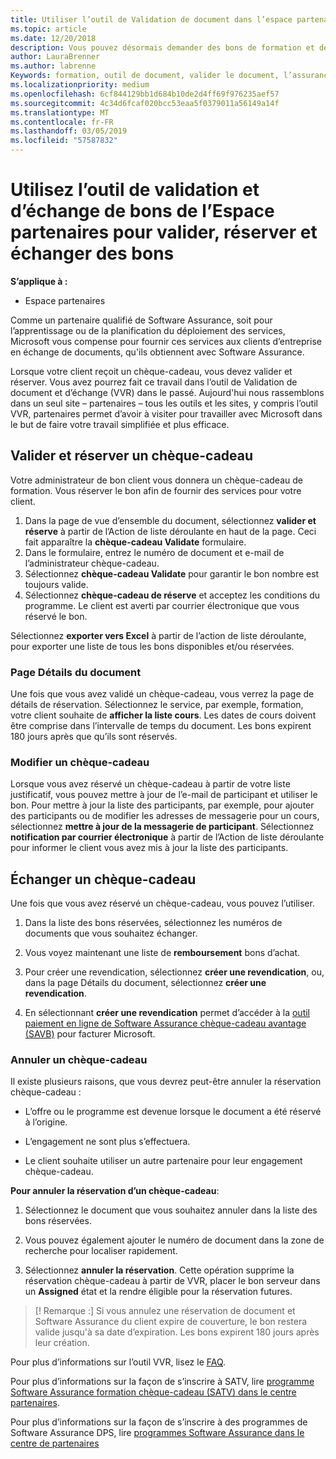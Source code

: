 ```yaml
---
title: Utiliser l’outil de Validation de document dans l’espace partenaires pour les bons de formation et les autres | Partenaires
ms.topic: article
ms.date: 12/20/2018
description: Vous pouvez désormais demander des bons de formation et des programmes d’assurance de logiciels des partenaires
author: LauraBrenner
ms.author: labrenne
Keywords: formation, outil de document, valider le document, l’assurance logiciel des revendications, DPS, SATV
ms.localizationpriority: medium
ms.openlocfilehash: 6cf844129bb1d684b10de2d4ff69f976235aef57
ms.sourcegitcommit: 4c34d6fcaf020bcc53eaa5f0379011a56149a14f
ms.translationtype: MT
ms.contentlocale: fr-FR
ms.lasthandoff: 03/05/2019
ms.locfileid: "57587832"
---
```

# <a name="use-the-voucher-validation-and-redemption-tool-in-partner-center-to-validate-reserve-and-redeem-vouchers"></a>Utilisez l’outil de validation et d’échange de bons de l’Espace partenaires pour valider, réserver et échanger des bons 

**S’applique à :**

- Espace partenaires

Comme un partenaire qualifié de Software Assurance, soit pour l’apprentissage ou de la planification du déploiement des services, Microsoft vous compense pour fournir ces services aux clients d’entreprise en échange de documents, qu'ils obtiennent avec Software Assurance.

Lorsque votre client reçoit un chèque-cadeau, vous devez valider et réserver. Vous avez pourrez fait ce travail dans l’outil de Validation de document et d’échange (VVR) dans le passé. Aujourd'hui nous rassemblons dans un seul site – partenaires – tous les outils et les sites, y compris l’outil VVR, partenaires permet d’avoir à visiter pour travailler avec Microsoft dans le but de faire votre travail simplifiée et plus efficace.

## <a name="validate-and-reserve-a-voucher"></a>Valider et réserver un chèque-cadeau

Votre administrateur de bon client vous donnera un chèque-cadeau de formation. Vous réserver le bon afin de fournir des services pour votre client.

1. Dans la page de vue d’ensemble du document, sélectionnez **valider et réserve** à partir de l’Action de liste déroulante en haut de la page. Ceci fait apparaître la **chèque-cadeau Validate** formulaire.
2. Dans le formulaire, entrez le numéro de document et e-mail de l’administrateur chèque-cadeau.
3. Sélectionnez **chèque-cadeau Validate** pour garantir le bon nombre est toujours valide.
4. Sélectionnez **chèque-cadeau de réserve** et acceptez les conditions du programme. Le client est averti par courrier électronique que vous réservé le bon.

Sélectionnez **exporter vers Excel** à partir de l’action de liste déroulante, pour exporter une liste de tous les bons disponibles et/ou réservées.

### <a name="voucher-details-page"></a>Page Détails du document

Une fois que vous avez validé un chèque-cadeau, vous verrez la page de détails de réservation. Sélectionnez le service, par exemple, formation, votre client souhaite de **afficher la liste cours**.
Les dates de cours doivent être comprise dans l’intervalle de temps du document. Les bons expirent 180 jours après que qu’ils sont réservés.

### <a name="modify-a-voucher"></a>Modifier un chèque-cadeau

Lorsque vous avez réservé un chèque-cadeau à partir de votre liste justificatif, vous pouvez mettre à jour de l’e-mail de participant et utiliser le bon. Pour mettre à jour la liste des participants, par exemple, pour ajouter des participants ou de modifier les adresses de messagerie pour un cours, sélectionnez **mettre à jour de la messagerie de participant**. Sélectionnez **notification par courrier électronique** à partir de l’Action de liste déroulante pour informer le client vous avez mis à jour la liste des participants.

## <a name="redeem-a-voucher"></a>Échanger un chèque-cadeau

Une fois que vous avez réservé un chèque-cadeau, vous pouvez l’utiliser. 

1. Dans la liste des bons réservées, sélectionnez les numéros de documents que vous souhaitez échanger. 
2. Vous voyez maintenant une liste de **remboursement** bons d’achat.

4. Pour créer une revendication, sélectionnez **créer une revendication**, ou, dans la page Détails du document, sélectionnez **créer une revendication**.

5. En sélectionnant **créer une revendication** permet d’accéder à la [outil paiement en ligne de Software Assurance chèque-cadeau avantage (SAVB)](https://planningservices.partners.extranet.microsoft.com/en/Pages/getpaid.aspx) pour facturer Microsoft.


### <a name="cancel-a-voucher"></a>Annuler un chèque-cadeau

Il existe plusieurs raisons, que vous devrez peut-être annuler la réservation chèque-cadeau :

- L’offre ou le programme est devenue lorsque le document a été réservé à l’origine.

- L’engagement ne sont plus s’effectuera.

- Le client souhaite utiliser un autre partenaire pour leur engagement chèque-cadeau.

**Pour annuler la réservation d’un chèque-cadeau**:

1. Sélectionnez le document que vous souhaitez annuler dans la liste des bons réservées.

2. Vous pouvez également ajouter le numéro de document dans la zone de recherche pour localiser rapidement. 

3. Sélectionnez **annuler la réservation**. Cette opération supprime la réservation chèque-cadeau à partir de VVR, placer le bon serveur dans un **Assigned** état et la rendre éligible pour la réservation futures.

>[! Remarque :] Si vous annulez une réservation de document et Software Assurance du client expire de couverture, le bon restera valide jusqu'à sa date d’expiration. Les bons expirent 180 jours après leur création.

Pour plus d’informations sur l’outil VVR, lisez le [FAQ](vvr-faq.md).

Pour plus d’informations sur la façon de s’inscrire à SATV, lire [programme Software Assurance formation chèque-cadeau (SATV) dans le centre partenaires](software-assurance-satv.md).

Pour plus d’informations sur la façon de s’inscrire à des programmes de Software Assurance DPS, lire [programmes Software Assurance dans le centre de partenaires](software-assurance-dps.md)

